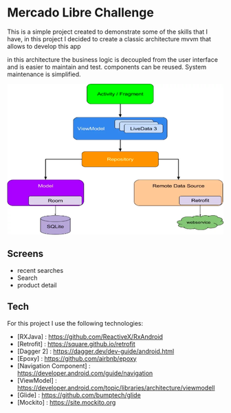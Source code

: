 # Mercado Libre Challenge
This is a simple project created to demonstrate some of the skills that I have, in this project I decided to create a classic architecture mvvm that allows to develop this app

in this architecture the business logic is decoupled from the user interface and is easier to maintain and test. components can be reused. System maintenance is simplified.

<img src="./mvvm.png"/>

## Screens

- recent searches
- Search 
- product detail

## Tech

For this project I use the following technologies:

- [RXJava] : <https://github.com/ReactiveX/RxAndroid>
- [Retrofit] : <https://square.github.io/retrofit>
- [Dagger 2] : <https://dagger.dev/dev-guide/android.html>
- [Epoxy] : <https://github.com/airbnb/epoxy>
- [Navigation Component] : <https://developer.android.com/guide/navigation>
- [ViewModel] : <https://developer.android.com/topic/libraries/architecture/viewmodell>
- [Glide] : <https://github.com/bumptech/glide>
- [Mockito] : <https://site.mockito.org>

